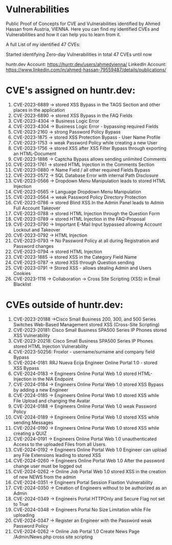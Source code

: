 # Vulnerabilities
Public Proof of Concepts for CVE and Vulnerabilities identified by Ahmed Hassan from Austria, VIENNA. Here you can find my identified CVEs and Vulnerabilities and how it can help you to learn from it. 

A full List of my identified 47 CVEs:

Started identifying Zero-day Vulnerabilities in total 47 CVEs until now

huntr.dev Account: https://huntr.dev/users/ahmedvienna/
LinkedIn Account: https://www.linkedin.com/in/ahmed-hassan-79559487/details/publications/

# CVE's assigned on huntr.dev:

1. CVE-2023-6889 -> stored XSS Bypass in the TAGS Section and other places in the application
1. CVE-2023-6890 -> stored XSS Bypass in the FAQ Fields
1. CVE-2023-4304 -> Business Logic Error
1. CVE-2023-4304 -> Business Logic Error - bypassing required Fields
1. CVE-2023-2160 -> strong Password Policy Bypass 
1. CVE-2023-1875 -> stored XSS Protection Bypass - User Name Profile
1. CVE-2023-1753 -> weak Password Policy while creating a new User
1. CVE-2023-1756 -> stored XSS after XSS Filter Bypass through exporting an HTML-Document
1. CVE-2023-1886 -> Captcha Bypass allows sending unlimited Comments 
1. CVE-2023-1761 -> stored HTML Injection in the Comments Section
1. CVE-2023-0880 -> Name Field / all other required Fields Bypass 
1. CVE-2023-0572 -> SQL Database Error with internal Path Disclosure
1. CVE-2023-0566 -> Dropdown Menu Manipulation leads to stored HTML Injection
1. CVE-2023-0565 -> Language Dropdown Menu Manipulation
1. CVE-2023-0564 -> weak Password Policy Directory Protection
1. CVE-2023-0786 -> stored Blind XSS In the Admin Panel leads to Admin Full Account Takeover
1. CVE-2023-0788 -> stored HTML Injection through the Question Form
1. CVE-2023-0789 -> stored HTML Injection in the FAQ-Proposal 
1. CVE-2023-0790 -> Important E-Mail Input bypassed allowing Account Lockout and Takeover
1. CVE-2023-0792 -> HTML Injection
1. CVE-2023-0793 -> No Password Policy at all during Registration and Password changes
1. CVE-2023-0794 -> stored HTML Injection
1. CVE-2023-1885 -> stored XSS in the Category Field Name
1. CVE-2023-0787 -> stored XSS through Question sending
1. CVE-2023-0791 -> Stored XSS - allows stealing Admin and Users Cookies
1. CVE-2023-1116 -> Collaboration -> Cross Site Scripting (XSS) in Email Blacklist

# CVEs outside of huntr.dev:

1. CVE-2023-20188 ->Cisco Small Business 200, 300, and 500 Series Switches Web-Based Management stored XSS (Cross-Site Scripting)
1. CVE-2023-20181: Cisco Small Business SPA500 Series IP Phones stored XSS Vulnerability
1. CVE-2023-20218: Cisco Small Business SPA500 Series IP Phones stored HTML Injection Vulnerability
1. CVE-2023-50256: Froxlor - username/surname and company field Bypass
1. CVE-2024-0181: RRJ Nueva Ecija Engineer Online Portal 1.0 - stored XSS Bypass
1. CVE-2024-0183 -> Engineers Online Portal Web 1.0 stored HTML-Injection in the NIA Endpoint
1. CVE-2024-0184 -> Engineers Online Portal Web 1.0 stored XSS Bypass by adding a new Engineer
1. CVE-2024-0185 -> Engineers Online Portal Web 1.0 stored XSS while File Upload and changing the Avatar
1. CVE-2024-0188 -> Engineers Online Portal Web 1.0 weak Password Policy
1. CVE-2024-0189 -> Engineers Online Portal Web 1.0 stored XSS while sending Messages
1. CVE-2024-0190 -> Engineers Online Portal Web 1.0 stored XSS while creating a QUIZ
1. CVE-2024-0191 -> Engineers Online Portal Web 1.0 unauthenticated Access to the uploaded Files from all Users.
1. CVE-2024-0192 -> Engineers Online Portal Web 1.0 Engineer can upload any File Extensions leading to stored XSS
1. CVE-2024-0260 -> Engineers Online Portal Web 1.0 After the password change user must be logged out
1. CVE-2024-0262 -> Online Job Portal  Web 1.0 stored XSS in the creation of new NEWS from the admin
1. CVE-2024-0351 -> Engineers Portal Session Fiaxtion Vulnerability
1. CVE-2024-0350 -> Creation of Engineers without to be authorized as an Admin
1. CVE-2024-0349 -> Engineers Portal HTTPOnly and Secure Flag not set to True
1. CVE-2024-0348 -> Engineers Portal No Size Limitation while File uploading
1. CVE-2024-0347 -> Register an Engineer with the Password weak Password Policy
1. CVE-2024-0262 -> Online Job Portal 1.0 Create News Page /Admin/News.php cross site scripting

